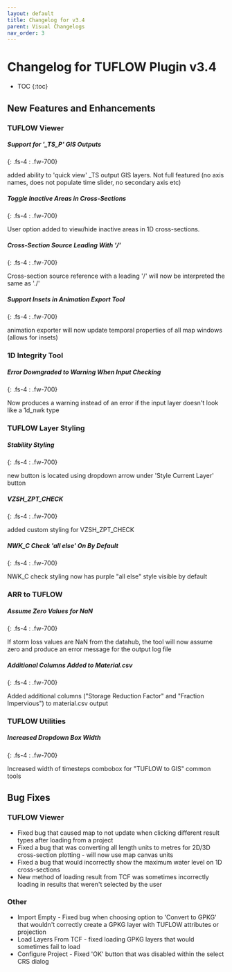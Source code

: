 ```yaml
---
layout: default
title: Changelog for v3.4
parent: Visual Changelogs
nav_order: 3
---
```


# Changelog for TUFLOW Plugin v3.4

* TOC
{:toc}

## New Features and Enhancements

### TUFLOW Viewer

##### Support for '_TS_P' GIS Outputs
{: .fs-4 : .fw-700}

added ability to 'quick view' _TS output GIS layers. Not full featured (no axis names, does not populate time slider, no secondary axis etc)

##### Toggle Inactive Areas in Cross-Sections
{: .fs-4 : .fw-700}

User option added to view/hide inactive areas in 1D cross-sections.

##### Cross-Section Source Leading With '/'
{: .fs-4 : .fw-700}

Cross-section source reference with a leading '/' will now be interpreted the same as './'

##### Support Insets in Animation Export Tool
{: .fs-4 : .fw-700}

animation exporter will now update temporal properties of all map windows (allows for insets)

### 1D Integrity Tool

##### Error Downgraded to Warning When Input Checking
{: .fs-4 : .fw-700}

Now produces a warning instead of an error if the input layer doesn't look like a 1d_nwk type

### TUFLOW Layer Styling

##### Stability Styling
{: .fs-4 : .fw-700}

new button is located using dropdown arrow under 'Style Current Layer' button

##### VZSH_ZPT_CHECK
{: .fs-4 : .fw-700}

added custom styling for VZSH_ZPT_CHECK

##### NWK_C Check 'all else' On By Default
{: .fs-4 : .fw-700}

NWK_C check styling now has purple "all else" style visible by default

### ARR to TUFLOW

##### Assume Zero Values for NaN
{: .fs-4 : .fw-700}

If storm loss values are NaN from the datahub, the tool will now assume zero and produce an error message for the output log file

##### Additional Columns Added to Material.csv
{: .fs-4 : .fw-700}

Added additional columns ("Storage Reduction Factor" and "Fraction Impervious") to material.csv output

### TUFLOW Utilities

##### Increased Dropdown Box Width
{: .fs-4 : .fw-700}

Increased width of timesteps combobox for "TUFLOW to GIS" common tools

## Bug Fixes

### TUFLOW Viewer

* Fixed bug that caused map to not update when clicking different result types after loading from a project
* Fixed a bug that was converting all length units to metres for 2D/3D cross-section plotting - will now use map canvas units
* Fixed a bug that would incorrectly show the maximum water level on 1D cross-sections
* New method of loading result from TCF was sometimes incorrectly loading in results that weren't selected by the user

### Other

* Import Empty - Fixed bug when choosing option to 'Convert to GPKG' that wouldn't correctly create a GPKG layer with TUFLOW attributes or projection
* Load Layers From TCF - fixed loading GPKG layers that would sometimes fail to load
* Configure Project - Fixed 'OK' button that was disabled within the select CRS dialog

